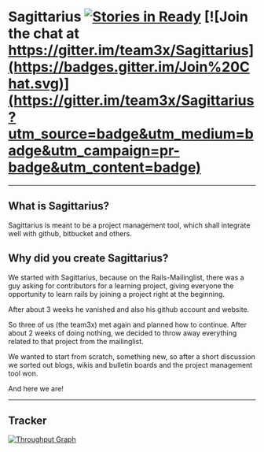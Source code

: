 # Sagittarius [![Stories in Ready](https://badge.waffle.io/GreatDevelopers/Yaadein.svg?label=ready&title=Ready)](http://waffle.io/GreatDevelopers/Yaadein) [![Join the chat at https://gitter.im/team3x/Sagittarius](https://badges.gitter.im/Join%20Chat.svg)](https://gitter.im/team3x/Sagittarius?utm_source=badge&utm_medium=badge&utm_campaign=pr-badge&utm_content=badge)

-------------

## What is Sagittarius?

Sagittarius is meant to be a project management tool, which shall integrate well with github, bitbucket and others.

## Why did you create Sagittarius?

We started with Sagittarius, because on the Rails-Mailinglist, there was a guy asking for contributors for a learning project, giving everyone the opportunity to learn rails by joining a project right at the beginning.

After about 3 weeks he vanished and also his github account and website.

So three of us (the team3x) met again and planned how to continue. After about 2 weeks of doing nothing, we decided to throw away everything related to that project from the mailinglist.

We wanted to start from scratch, something new, so after a short discussion we sorted out blogs, wikis and bulletin boards and the project management tool won.

And here we are!

-------------

## Tracker
[![Throughput Graph](https://graphs.waffle.io/GreatDevelopers/Yaadein/throughput.svg)](https://waffle.io/GreatDevelopers/Yaadein/metrics) 
